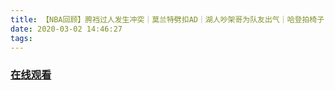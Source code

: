 ```yaml
---
title: 【NBA回顾】胯裆过人发生冲突｜莫兰特劈扣AD｜湖人吵架哥为队友出气｜哈登拍椅子
date: 2020-03-02 14:46:27
tags:
---
```


### <a href="https://www.weibo.com/tv/v/IwKgT8QZ1?fid=1034:4478035630686218" target="_blank">在线观看</a>


